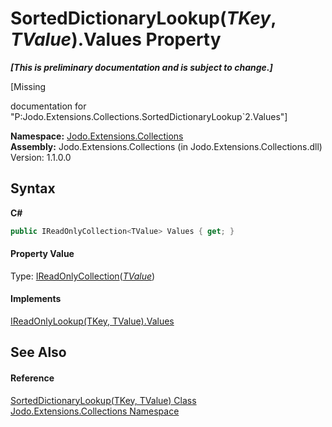 # SortedDictionaryLookup(*TKey*, *TValue*).Values Property 
 _**\[This is preliminary documentation and is subject to change.\]**_

\[Missing <summary> documentation for "P:Jodo.Extensions.Collections.SortedDictionaryLookup`2.Values"\]

**Namespace:**&nbsp;<a href="N_Jodo_Extensions_Collections">Jodo.Extensions.Collections</a><br />**Assembly:**&nbsp;Jodo.Extensions.Collections (in Jodo.Extensions.Collections.dll) Version: 1.1.0.0

## Syntax

**C#**<br />
``` C#
public IReadOnlyCollection<TValue> Values { get; }
```


#### Property Value
Type: <a href="https://docs.microsoft.com/dotnet/api/system.collections.generic.ireadonlycollection-1" target="_blank" rel="noopener noreferrer">IReadOnlyCollection</a>(<a href="T_Jodo_Extensions_Collections_SortedDictionaryLookup_2">*TValue*</a>)

#### Implements
<a href="P_Jodo_Extensions_Collections_IReadOnlyLookup_2_Values">IReadOnlyLookup(TKey, TValue).Values</a><br />

## See Also


#### Reference
<a href="T_Jodo_Extensions_Collections_SortedDictionaryLookup_2">SortedDictionaryLookup(TKey, TValue) Class</a><br /><a href="N_Jodo_Extensions_Collections">Jodo.Extensions.Collections Namespace</a><br />